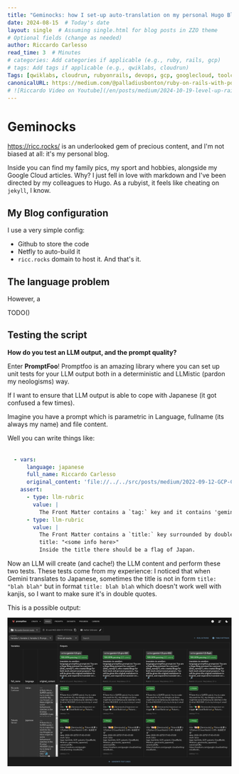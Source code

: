 ```yaml
---
title: "Geminocks: how I set-up auto-translation on my personal Hugo Blog"
date: 2024-08-15  # Today's date
layout: single  # Assuming single.html for blog posts in ZZO theme
# Optional fields (change as needed)
author: Riccardo Carlesso
read_time: 3  # Minutes
# categories: Add categories if applicable (e.g., ruby, rails, gcp)
# tags: Add tags if applicable (e.g., qwiklabs, cloudrun)
Tags: [qwiklabs, cloudrun, rubyonrails, devops, gcp, googlecloud, toolchain, skillsboost, cloudskillsboost ]
canonicalURL: https://medium.com/@palladiusbonton/ruby-on-rails-with-postgresql-on-cloud-run-bdaaf0b26e0b
# ![Riccardo Video on Youtube](/en/posts/medium/2024-10-19-level-up-rails/ricc-qwiklab-video.png)
---
```


# Geminocks

https://ricc.rocks/ is an underlooked gem of precious content, and I'm not biased at all: it's my personal blog.

Inside you can find my family pics, my sport and hobbies, alongside my Google Cloud articles. Why? I just fell in love
with markdown and I've been directed by my colleagues to Hugo. As a rubyist, it feels like cheating on `jekyll`, I know.

## My Blog configuration

I use a very simple config:

* Github to store the code
* Netfly to auto-build it
* `ricc.rocks` domain to host it. And that's it.

## The language problem

However, a

TODO()


## Testing the script

**How do you test an LLM output, and the prompt quality?**

Enter **PromptFoo**! Promptfoo is an amazing library where you can set up unit tests for your LLM output both in a deterministic
and LLMistic (pardon my neologisms) way.

If I want to ensure that LLM output is able to cope with Japanese (it got confused a few times).

Imagine you have a prompt which is parametric in Language, fullname (its always my name) and file content.

Well you can write things like:

```yaml

  - vars:
      language: japanese
      full_name: Riccardo Carlesso
      original_content: 'file://../../src/posts/medium/2022-09-12-GCP-CB-trigger-with-pulumi-python/index.md'
    assert:
      - type: llm-rubric
        value: |
          The Front Matter contains a `tag:` key and it contains 'geminock' and 'japanese'.
      - type: llm-rubric
        value: |
          The Front Matter contains a `title:` key surrounded by double quotes, ie a line of this type:
          title: "<some info here>"
          Inside the title there should be a flag of Japan.
```

Now an LLM will create (and cache!) the LLM content and perform these two tests. These tests come from my experience:
I noticed that when Gemini translates to Japanese, sometimes the title is not in form `title: "blah blah"` but in format
`title: blah blah` which doesn't work well with kanjis, so I want to make sure it's in double quotes.

This is a possible output:

![promptfoo output](image.png)
